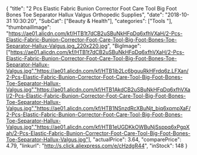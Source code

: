 {
	"title": "2 Pcs Elastic Fabric Bunion Corrector Foot Care Tool Big Foot Bones Toe Separator Hallux Valgus Orthopedic Supplies",
	"date": "2018-10-31 10:30:20",
	"SubCat": ["Beauty & Health"],
	"categories": ["Tools "],
	"thumbnailImage": "https://ae01.alicdn.com/kf/HTB1t7dCB2uSBuNkHFqDq6xfhVXaH/2-Pcs-Elastic-Fabric-Bunion-Corrector-Foot-Care-Tool-Big-Foot-Bones-Toe-Separator-Hallux-Valgus.jpg_220x220.jpg",
	"BigImage": ["https://ae01.alicdn.com/kf/HTB1t7dCB2uSBuNkHFqDq6xfhVXaH/2-Pcs-Elastic-Fabric-Bunion-Corrector-Foot-Care-Tool-Big-Foot-Bones-Toe-Separator-Hallux-Valgus.jpg","https://ae01.alicdn.com/kf/HTB1ib2Lc6bguuRkHFrdq6z.LFXan/2-Pcs-Elastic-Fabric-Bunion-Corrector-Foot-Care-Tool-Big-Foot-Bones-Toe-Separator-Hallux-Valgus.jpg","https://ae01.alicdn.com/kf/HTB1AkdCB2uSBuNkHFqDq6xfhVXaI/2-Pcs-Elastic-Fabric-Bunion-Corrector-Foot-Care-Tool-Big-Foot-Bones-Toe-Separator-Hallux-Valgus.jpg","https://ae01.alicdn.com/kf/HTB1NSnzdRcXBuNjt_biq6xpmpXaF/2-Pcs-Elastic-Fabric-Bunion-Corrector-Foot-Care-Tool-Big-Foot-Bones-Toe-Separator-Hallux-Valgus.jpg","https://ae01.alicdn.com/kf/HTB1eUGDKkOWBuNjSsppq6xPgpXah/2-Pcs-Elastic-Fabric-Bunion-Corrector-Foot-Care-Tool-Big-Foot-Bones-Toe-Separator-Hallux-Valgus.jpg"],
	"actualPrice": 3.64,
	"comparePrice": 4.79,
	"linkurl": "http://s.click.aliexpress.com/e/cHzdgR44",
	"inStock": 148
}
